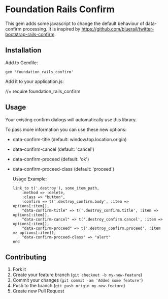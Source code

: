 # Foundation Rails Confirm

This gem adds some javascript to change the default behaviour of data-confirm processing. It is inspired by https://github.com/bluerail/twitter-bootstrap-rails-confirm.

## Installation

Add to Gemfile:

    gem 'foundation_rails_confirm'


Add it to your application.js:

  //= require foundation_rails_confirm


## Usage

  Your existing confirm dialogs will automatically use this library.

  To pass more information you can use these new options:

* data-confirm-title (default: window.top.location.origin)
* data-confirm-cancel (default: 'cancel')
* data-confirm-proceed (default: 'ok')
* data-confirm-proceed-class (default: 'proceed')

  Usage Example:

      link_to t('.destroy'), some_item_path,
          :method => :delete,
          :class => "button",
          :confirm => t('.destroy_confirm.body', :item => options[:item]),
          "data-confirm-title" => t('.destroy_confirm.title', :item => options[:item]),
          "data-confirm-cancel" => t('.destroy_confirm.cancel', :item => options[:item]),
          "data-confirm-proceed" => t('.destroy_confirm.proceed', :item => options[:item]),
          "data-confirm-proceed-class" => "alert"
      end


## Contributing

1. Fork it
2. Create your feature branch (`git checkout -b my-new-feature`)
3. Commit your changes (`git commit -am 'Added some feature'`)
4. Push to the branch (`git push origin my-new-feature`)
5. Create new Pull Request
